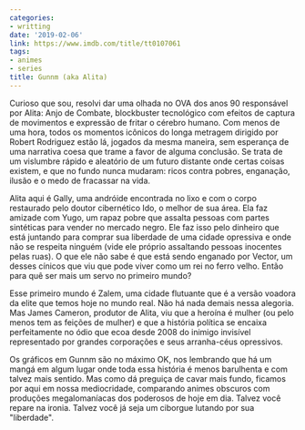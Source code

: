 ```yaml
---
categories:
- writting
date: '2019-02-06'
link: https://www.imdb.com/title/tt0107061
tags:
- animes
- series
title: Gunnm (aka Alita)
---
```


Curioso que sou, resolvi dar uma olhada no OVA dos anos 90 responsável por Alita: Anjo de Combate, blockbuster tecnológico com efeitos de captura de movimentos e expressão de fritar o cérebro humano. Com menos de uma hora, todos os momentos icônicos do longa metragem dirigido por Robert Rodriguez estão lá, jogados da mesma maneira, sem esperança de uma narrativa coesa que trame a favor de alguma conclusão. Se trata de um vislumbre rápido e aleatório de um futuro distante onde certas coisas existem, e que no fundo nunca mudaram: ricos contra pobres, enganação, ilusão e o medo de fracassar na vida.

Alita aqui é Gally, uma andróide encontrada no lixo e com o corpo restaurado pelo doutor cibernético Ido, o melhor de sua área. Ela faz amizade com Yugo, um rapaz pobre que assalta pessoas com partes sintéticas para vender no mercado negro. Ele faz isso pelo dinheiro que está juntando para comprar sua liberdade de uma cidade opressiva e onde não se respeita ninguém (vide ele próprio assaltando pessoas inocentes pelas ruas). O que ele não sabe é que está sendo enganado por Vector, um desses cínicos que viu que pode viver como um rei no ferro velho. Então para quê ser mais um servo no primeiro mundo?

Esse primeiro mundo é Zalem, uma cidade flutuante que é a versão voadora da elite que temos hoje no mundo real. Não há nada demais nessa alegoria. Mas James Cameron, produtor de Alita, viu que a heroína é mulher (ou pelo menos tem as feições de mulher) e que a história política se encaixa perfeitamente no ódio que ecoa desde 2008 do inimigo invisível representado por grandes corporações e seus arranha-céus opressivos.

Os gráficos em Gunnm são no máximo OK, nos lembrando que há um mangá em algum lugar onde toda essa história é menos barulhenta e com talvez mais sentido. Mas como dá preguiça de cavar mais fundo, ficamos por aqui em nossa mediocridade, comparando animes obscuros com produções megalomaníacas dos poderosos de hoje em dia. Talvez você repare na ironia. Talvez você já seja um ciborgue lutando por sua "liberdade".